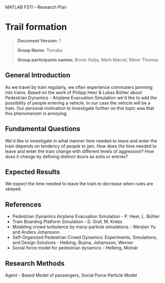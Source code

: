 MATLAB FS11 – Research Plan

Trail formation
===============

> **Document Version:**  1
>
> **Group Name:**                       Tomaka
>
> **Group participants names:**         Briner Katja, Marti Marcel, Meier Thomas

## General Introduction

As we travel by train regularly, we often experience commuters jamming into trains.
Based on the work of Philipp Heer & Lukas Bühler about Pedestrian Dynamics - Airplane
Evacuation Simulation we'd like to add the possibility of people entering a vehicle. In our case the vehicle will be a train. Our personal motivation to investigate further on this topic was that this phenomenom is annoying.

## Fundamental Questions

We'd like to investigate in what manner time needed to leave and enter the train depends on tendency of people to jam.
How does the time needed to leave and enter the train change with different levels of aggression? How does it change by defining distinct doors as exits or entries?

## Expected Results

We expect the time needed to leave the train to decrease when rules are obeyed.

## References 

- Pedestrian Dynamics Airplane Evacuation Simulation - P. Heer, L. Bühler
- Train Boarding Platform Simulation - D. Graf, M. Krebs
- Modeling crowd turbulence by many-particle simulations - Wenjian Yu and Anders Johansson
- Self-Organized Pedestrian Crowd Dynamics: Experiments, Simulations, and Design Solutions - Helbing, Buzna, Johansson, Werner
- Social force model for pedestrian dynamics - Helbing, Molnár

## Research Methods

Agent - Based Model of passengers, Social Force Particle Model

